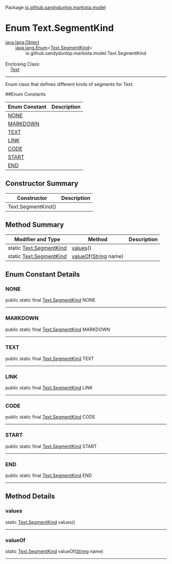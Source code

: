 Package [io.github.sandydunlop.markista.model](index.md)

# Enum Text.SegmentKind
[java.lang.Object](https://docs.oracle.com/en/java/javase/24/docs/api/java.base/java/lang/Object.html)<br/>
        [java.lang.Enum](https://docs.oracle.com/en/java/javase/24/docs/api/java.base/java/lang/Enum.html)&lt;[Text.SegmentKind](Text.SegmentKind.md)&gt;<br/>
                io.github.sandydunlop.markista.model.Text.SegmentKind<br/>
<br/>
Enclosing Class:<br/>
    [Text](Text.md)


----

Enum class that defines different kinds of segments for Text.


##Enum Constants

| Enum Constant         | Description |
|-----------------------|-------------|
| [NONE](#none)         |             |
| [MARKDOWN](#markdown) |             |
| [TEXT](#text)         |             |
| [LINK](#link)         |             |
| [CODE](#code)         |             |
| [START](#start)       |             |
| [END](#end)           |             |

## Constructor Summary

| Constructor        | Description |
|--------------------|-------------|
| Text.SegmentKind() |             |

## Method Summary

| Modifier and Type                              | Method                                                                                                                 | Description |
|------------------------------------------------|------------------------------------------------------------------------------------------------------------------------|-------------|
| static [Text.SegmentKind](Text.SegmentKind.md) | [values](#values)()                                                                                                    |             |
| static [Text.SegmentKind](Text.SegmentKind.md) | [valueOf](#valueof)([String](https://docs.oracle.com/en/java/javase/24/docs/api/java.base/java/lang/String.html) name) |             |

## Enum Constant Details

### NONE

public static final [Text.SegmentKind](Text.SegmentKind.md) NONE




---

### MARKDOWN

public static final [Text.SegmentKind](Text.SegmentKind.md) MARKDOWN




---

### TEXT

public static final [Text.SegmentKind](Text.SegmentKind.md) TEXT




---

### LINK

public static final [Text.SegmentKind](Text.SegmentKind.md) LINK




---

### CODE

public static final [Text.SegmentKind](Text.SegmentKind.md) CODE




---

### START

public static final [Text.SegmentKind](Text.SegmentKind.md) START




---

### END

public static final [Text.SegmentKind](Text.SegmentKind.md) END




---


## Method Details

### values

static [Text.SegmentKind](Text.SegmentKind.md) values()




---

### valueOf

static [Text.SegmentKind](Text.SegmentKind.md) valueOf([String](https://docs.oracle.com/en/java/javase/24/docs/api/java.base/java/lang/String.html) name)




---


